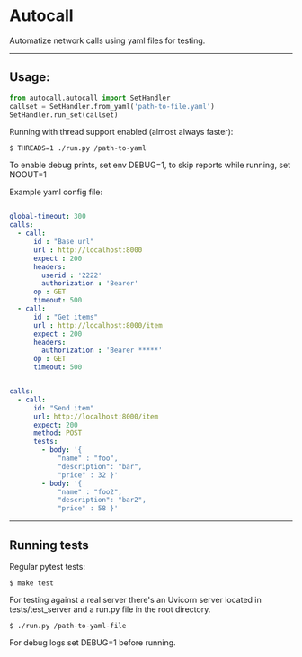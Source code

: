 # Autocall

Automatize network calls using yaml files for testing.

---

## Usage:

```python
from autocall.autocall import SetHandler
callset = SetHandler.from_yaml('path-to-file.yaml')
SetHandler.run_set(callset)
```

Running with thread support enabled (almost always faster):
```cli
$ THREADS=1 ./run.py /path-to-yaml
```

To enable debug prints, set env DEBUG=1, to skip reports while running, set NOOUT=1


Example yaml config file:

```yaml

global-timeout: 300
calls:
  - call:
      id : "Base url"
      url : http://localhost:8000
      expect : 200
      headers: 
        userid : '2222'
        authorization : 'Bearer'
      op : GET
      timeout: 500
  - call:
      id : "Get items"
      url : http://localhost:8000/item
      expect : 200
      headers: 
        authorization : 'Bearer *****'
      op : GET
      timeout: 500

```


```yaml

calls:
  - call:
      id: "Send item"
      url: http://localhost:8000/item
      expect: 200
      method: POST
      tests:
        - body: '{
            "name" : "foo",
            "description": "bar",
            "price" : 32 }'
        - body: '{
            "name" : "foo2",
            "description": "bar2",
            "price" : 58 }'

```

---

## Running tests

Regular pytest tests:

```cli
$ make test
```

For testing against a real server there's an Uvicorn server located in tests/test_server and a run.py file in the root directory.

```cli
$ ./run.py /path-to-yaml-file 
```


For debug logs set DEBUG=1 before running.
